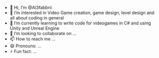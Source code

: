 - 👋 Hi, I’m @Al3fabbrii
- 👀 I’m interested in Video Game creation, game design, level design and all about coding in general
- 🌱 I’m currently learning to write code for videogames in C# and using Unity and Unreal Engine
- 💞️ I’m looking to collaborate on ...
- 📫 How to reach me ...
- 😄 Pronouns: ...
- ⚡ Fun fact: ...

<!---
Al3fabbrii/Al3fabbrii is a ✨ special ✨ repository because its `README.md` (this file) appears on your GitHub profile.
You can click the Preview link to take a look at your changes.
--->
